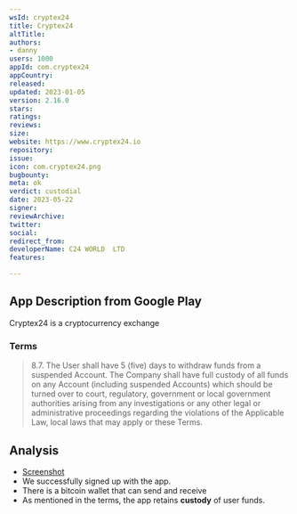 ```yaml
---
wsId: cryptex24
title: Cryptex24
altTitle: 
authors:
- danny
users: 1000
appId: com.cryptex24
appCountry: 
released: 
updated: 2023-01-05
version: 2.16.0
stars: 
ratings: 
reviews: 
size: 
website: https://www.cryptex24.io
repository: 
issue: 
icon: com.cryptex24.png
bugbounty: 
meta: ok
verdict: custodial
date: 2023-05-22
signer: 
reviewArchive: 
twitter: 
social: 
redirect_from: 
developerName: C24 WORLD  LTD
features: 

---
```


## App Description from Google Play 

Cryptex24 is a cryptocurrency exchange 

### Terms 

> 8.7. The User shall have 5 (five) days to withdraw funds from a suspended Account. The Company shall have full custody of all funds on any Account (including suspended Accounts) which should be turned over to court, regulatory, government or local government authorities arising from any investigations or any other legal or administrative proceedings regarding the violations of the Applicable Law, local laws that may apply or these Terms.

## Analysis 

- [Screenshot](https://twitter.com/BitcoinWalletz/status/1660467140359495680)
- We successfully signed up with the app.
- There is a bitcoin wallet that can send and receive 
- As mentioned in the terms, the app retains **custody** of user funds.